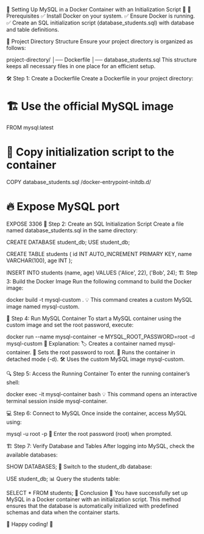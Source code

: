 🐬 Setting Up MySQL in a Docker Container with an Initialization Script 🚀
📌 Prerequisites
✅ Install Docker on your system.
✅ Ensure Docker is running.
✅ Create an SQL initialization script (database_students.sql) with database and table definitions.

📂 Project Directory Structure
Ensure your project directory is organized as follows:

project-directory/
│── Dockerfile
│── database_students.sql
This structure keeps all necessary files in one place for an efficient setup.

🛠 Step 1: Create a Dockerfile
Create a Dockerfile in your project directory:

# 🏗 Use the official MySQL image
FROM mysql:latest

# 📂 Copy initialization script to the container
COPY database_students.sql /docker-entrypoint-initdb.d/

# 🔥 Expose MySQL port
EXPOSE 3306
📜 Step 2: Create an SQL Initialization Script
Create a file named database_students.sql in the same directory:

CREATE DATABASE student_db;
USE student_db;

CREATE TABLE students (
    id INT AUTO_INCREMENT PRIMARY KEY,
    name VARCHAR(100),
    age INT
);

INSERT INTO students (name, age) VALUES ('Alice', 22), ('Bob', 24);
🏗 Step 3: Build the Docker Image
Run the following command to build the Docker image:

docker build -t mysql-custom .
💡 This command creates a custom MySQL image named mysql-custom.

🚀 Step 4: Run MySQL Container
To start a MySQL container using the custom image and set the root password, execute:

docker run --name mysql-container -e MYSQL_ROOT_PASSWORD=root -d mysql-custom
🧐 Explanation:
🏷 Creates a container named mysql-container.
🔐 Sets the root password to root.
🏃 Runs the container in detached mode (-d).
🛠 Uses the custom MySQL image mysql-custom.

🔍 Step 5: Access the Running Container
To enter the running container’s shell:

docker exec -it mysql-container bash
💡 This command opens an interactive terminal session inside mysql-container.

💻 Step 6: Connect to MySQL
Once inside the container, access MySQL using:

mysql -u root -p
🔑 Enter the root password (root) when prompted.

🏗 Step 7: Verify Database and Tables
After logging into MySQL, check the available databases:

SHOW DATABASES;
🔄 Switch to the student_db database:

USE student_db;
📊 Query the students table:

SELECT * FROM students;
🎉 Conclusion
🎯 You have successfully set up MySQL in a Docker container with an initialization script. This method ensures that the database is automatically initialized with predefined schemas and data when the container starts.

🚀 Happy coding! 🎨
